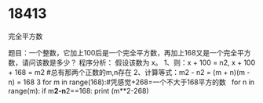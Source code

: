 # 18413
完全平方数


题目：一个整数，它加上100后是一个完全平方数，再加上168又是一个完全平方数，请问该数是多少？
程序分析：
假设该数为 x。
1、则：x + 100 = n2, x + 100 + 168 = m2 #总有那两个正数的m,n存在
2、计算等式：m2 - n2 = (m + n)(m - n) = 168
3
for m in range(168):#凭感觉+268=一个不大于168平方的数
    for n in range(m):
        if m**2-n**2==168:
            print (m**2-268)
